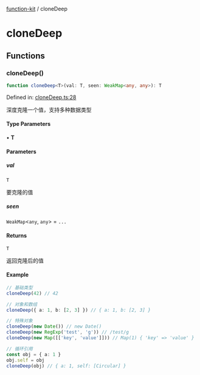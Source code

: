[function-kit](index.md) / cloneDeep

# cloneDeep

## Functions

### cloneDeep()

```ts
function cloneDeep<T>(val: T, seen: WeakMap<any, any>): T
```

Defined in: [cloneDeep.ts:28](https://github.com/Xaviw/function-kit/blob/84d58cf5bffabbabf64b9123683e107f26af04ae/src/cloneDeep.ts#L28)

深度克隆一个值，支持多种数据类型

#### Type Parameters

• **T**

#### Parameters

##### val

`T`

要克隆的值

##### seen

`WeakMap`\<`any`, `any`\> = `...`

#### Returns

`T`

返回克隆后的值

#### Example

```ts
// 基础类型
cloneDeep(42) // 42

// 对象和数组
cloneDeep({ a: 1, b: [2, 3] }) // { a: 1, b: [2, 3] }

// 特殊对象
cloneDeep(new Date()) // new Date()
cloneDeep(new RegExp('test', 'g')) // /test/g
cloneDeep(new Map([['key', 'value']])) // Map(1) { 'key' => 'value' }

// 循环引用
const obj = { a: 1 }
obj.self = obj
cloneDeep(obj) // { a: 1, self: [Circular] }
```
